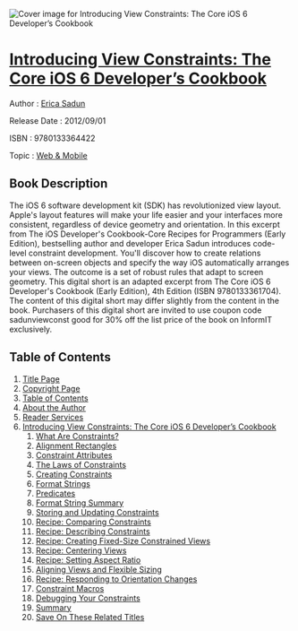 ![Cover image for Introducing View Constraints: The Core iOS 6 Developer’s Cookbook](https://imgdetail.ebookreading.net/cover/cover/web_mobile/EB9780133364422.jpg)

[Introducing View Constraints: The Core iOS 6 Developer’s Cookbook](https://ebookreading.net/view/book/Introducing+View+Constraints%3A+The+Core+iOS+6+Developer%E2%80%99s+Cookbook-EB9780133364422_1.html "Introducing View Constraints: The Core iOS 6 Developer’s Cookbook")
====================================================================================================================

Author : [Erica Sadun](https://ebookreading.net/search/author/Erica+Sadun)

Release Date : 2012/09/01

ISBN : 9780133364422

Topic : [Web & Mobile](https://ebookreading.net/search/category/web-mobile)

Book Description
-----------------

The iOS 6 software development kit (SDK) has revolutionized view layout. Apple's layout features will make your life easier and your interfaces more consistent, regardless of device geometry and orientation. In this excerpt from The iOS Developer's Cookbook-Core Recipes for Programmers (Early Edition), bestselling author and developer Erica Sadun introduces code-level constraint development. You'll discover how to create relations between on-screen objects and specify the way iOS automatically arranges your views. The outcome is a set of robust rules that adapt to screen geometry.
This digital short is an adapted excerpt from The Core iOS 6 Developer's Cookbook (Early Edition), 4th Edition (ISBN 9780133361704). The content of this digital short may differ slightly from the content in the book. Purchasers of this digital short are invited to use coupon code sadunviewconst good for 30% off the list price of the book on InformIT exclusively.
              
Table of Contents
-----------------

1. [Title Page](https://ebookreading.net/view/book/Introducing+View+Constraints%3A+The+Core+iOS+6+Developer%E2%80%99s+Cookbook-EB9780133364422_2.html)
1. [Copyright Page](https://ebookreading.net/view/book/Introducing+View+Constraints%3A+The+Core+iOS+6+Developer%E2%80%99s+Cookbook-EB9780133364422_3.html)
1. [Table of Contents](https://ebookreading.net/view/book/Introducing+View+Constraints%3A+The+Core+iOS+6+Developer%E2%80%99s+Cookbook-EB9780133364422_4.html)
1. [About the Author](https://ebookreading.net/view/book/Introducing+View+Constraints%3A+The+Core+iOS+6+Developer%E2%80%99s+Cookbook-EB9780133364422_5.html)
1. [Reader Services](https://ebookreading.net/view/book/Introducing+View+Constraints%3A+The+Core+iOS+6+Developer%E2%80%99s+Cookbook-EB9780133364422_6.html)
1. [Introducing View Constraints: The Core iOS 6 Developer’s Cookbook](https://ebookreading.net/view/book/Introducing+View+Constraints%3A+The+Core+iOS+6+Developer%E2%80%99s+Cookbook-EB9780133364422_7.html)
    1. [What Are Constraints?](https://ebookreading.net/view/book/Introducing+View+Constraints%3A+The+Core+iOS+6+Developer%E2%80%99s+Cookbook-EB9780133364422_7.html#ch01lev1sec1)
    1. [Alignment Rectangles](https://ebookreading.net/view/book/Introducing+View+Constraints%3A+The+Core+iOS+6+Developer%E2%80%99s+Cookbook-EB9780133364422_7.html#ch01lev1sec2)
    1. [Constraint Attributes](https://ebookreading.net/view/book/Introducing+View+Constraints%3A+The+Core+iOS+6+Developer%E2%80%99s+Cookbook-EB9780133364422_7.html#ch01lev1sec3)
    1. [The Laws of Constraints](https://ebookreading.net/view/book/Introducing+View+Constraints%3A+The+Core+iOS+6+Developer%E2%80%99s+Cookbook-EB9780133364422_7.html#ch01lev1sec4)
    1. [Creating Constraints](https://ebookreading.net/view/book/Introducing+View+Constraints%3A+The+Core+iOS+6+Developer%E2%80%99s+Cookbook-EB9780133364422_7.html#ch01lev1sec5)
    1. [Format Strings](https://ebookreading.net/view/book/Introducing+View+Constraints%3A+The+Core+iOS+6+Developer%E2%80%99s+Cookbook-EB9780133364422_7.html#ch01lev1sec6)
    1. [Predicates](https://ebookreading.net/view/book/Introducing+View+Constraints%3A+The+Core+iOS+6+Developer%E2%80%99s+Cookbook-EB9780133364422_7.html#ch01lev1sec7)
    1. [Format String Summary](https://ebookreading.net/view/book/Introducing+View+Constraints%3A+The+Core+iOS+6+Developer%E2%80%99s+Cookbook-EB9780133364422_7.html#ch01lev1sec8)
    1. [Storing and Updating Constraints](https://ebookreading.net/view/book/Introducing+View+Constraints%3A+The+Core+iOS+6+Developer%E2%80%99s+Cookbook-EB9780133364422_7.html#ch01lev1sec9)
    1. [Recipe: Comparing Constraints](https://ebookreading.net/view/book/Introducing+View+Constraints%3A+The+Core+iOS+6+Developer%E2%80%99s+Cookbook-EB9780133364422_7.html#ch01lev1sec10)
    1. [Recipe: Describing Constraints](https://ebookreading.net/view/book/Introducing+View+Constraints%3A+The+Core+iOS+6+Developer%E2%80%99s+Cookbook-EB9780133364422_7.html#ch01lev1sec11)
    1. [Recipe: Creating Fixed-Size Constrained Views](https://ebookreading.net/view/book/Introducing+View+Constraints%3A+The+Core+iOS+6+Developer%E2%80%99s+Cookbook-EB9780133364422_7.html#ch01lev1sec12)
    1. [Recipe: Centering Views](https://ebookreading.net/view/book/Introducing+View+Constraints%3A+The+Core+iOS+6+Developer%E2%80%99s+Cookbook-EB9780133364422_7.html#ch01lev1sec13)
    1. [Recipe: Setting Aspect Ratio](https://ebookreading.net/view/book/Introducing+View+Constraints%3A+The+Core+iOS+6+Developer%E2%80%99s+Cookbook-EB9780133364422_7.html#ch01lev1sec14)
    1. [Aligning Views and Flexible Sizing](https://ebookreading.net/view/book/Introducing+View+Constraints%3A+The+Core+iOS+6+Developer%E2%80%99s+Cookbook-EB9780133364422_7.html#ch01lev1sec15)
    1. [Recipe: Responding to Orientation Changes](https://ebookreading.net/view/book/Introducing+View+Constraints%3A+The+Core+iOS+6+Developer%E2%80%99s+Cookbook-EB9780133364422_7.html#ch01lev1sec16)
    1. [Constraint Macros](https://ebookreading.net/view/book/Introducing+View+Constraints%3A+The+Core+iOS+6+Developer%E2%80%99s+Cookbook-EB9780133364422_7.html#ch01lev1sec17)
    1. [Debugging Your Constraints](https://ebookreading.net/view/book/Introducing+View+Constraints%3A+The+Core+iOS+6+Developer%E2%80%99s+Cookbook-EB9780133364422_7.html#ch01lev1sec18)
    1. [Summary](https://ebookreading.net/view/book/Introducing+View+Constraints%3A+The+Core+iOS+6+Developer%E2%80%99s+Cookbook-EB9780133364422_7.html#ch01lev1sec19)
    1. [Save On These Related Titles](https://ebookreading.net/view/book/Introducing+View+Constraints%3A+The+Core+iOS+6+Developer%E2%80%99s+Cookbook-EB9780133364422_7.html#ch01lev1sec20)
